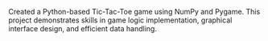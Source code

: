 Created a Python-based Tic-Tac-Toe game using NumPy and Pygame. This project demonstrates skills in game logic implementation, graphical interface design, and efficient data handling.
